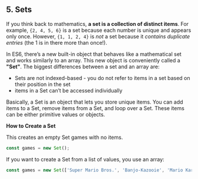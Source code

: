 ## 5. Sets

If you think back to mathematics, **a set is a collection of distinct items**. For example, `{2, 4, 5, 6}` is a set because each number is unique and appears only once. However, `{1, 1, 2, 4}` is *not* a set because it *contains duplicate entries* (the 1 is in there more than once!).

In ES6, there’s a new built-in object that behaves like a mathematical set and works similarly to an array. This new object is conveniently called a **"Set"**. The biggest differences between a set and an array are:
  * Sets are not indexed-based - you do not refer to items in a set based on their position in the set
  * items in a Set can’t be accessed individually

Basically, a Set is an object that lets you store unique items. You can add items to a Set, remove items from a Set, and loop over a Set. These items can be either primitive values or objects.

**How to Create a Set**

This creates an empty Set games with no items.
```javascript
const games = new Set();
```

If you want to create a Set from a list of values, you use an array:
```javascript
const games = new Set(['Super Mario Bros.', 'Banjo-Kazooie', 'Mario Kart', 'Super Mario Bros.']);
```
